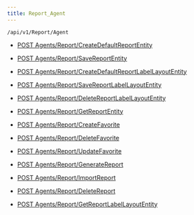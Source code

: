 ```yaml
---
title: Report_Agent
---
```


```http
/api/v1/Report/Agent
```

* [POST Agents/Report/CreateDefaultReportEntity](v1ReportAgent_CreateDefaultReportEntity.md)

* [POST Agents/Report/SaveReportEntity](v1ReportAgent_SaveReportEntity.md)

* [POST Agents/Report/CreateDefaultReportLabelLayoutEntity](v1ReportAgent_CreateDefaultReportLabelLayoutEntity.md)

* [POST Agents/Report/SaveReportLabelLayoutEntity](v1ReportAgent_SaveReportLabelLayoutEntity.md)

* [POST Agents/Report/DeleteReportLabelLayoutEntity](v1ReportAgent_DeleteReportLabelLayoutEntity.md)

* [POST Agents/Report/GetReportEntity](v1ReportAgent_GetReportEntity.md)

* [POST Agents/Report/CreateFavorite](v1ReportAgent_CreateFavorite.md)

* [POST Agents/Report/DeleteFavorite](v1ReportAgent_DeleteFavorite.md)

* [POST Agents/Report/UpdateFavorite](v1ReportAgent_UpdateFavorite.md)

* [POST Agents/Report/GenerateReport](v1ReportAgent_GenerateReport.md)

* [POST Agents/Report/ImportReport](v1ReportAgent_ImportReport.md)

* [POST Agents/Report/DeleteReport](v1ReportAgent_DeleteReport.md)

* [POST Agents/Report/GetReportLabelLayoutEntity](v1ReportAgent_GetReportLabelLayoutEntity.md)
